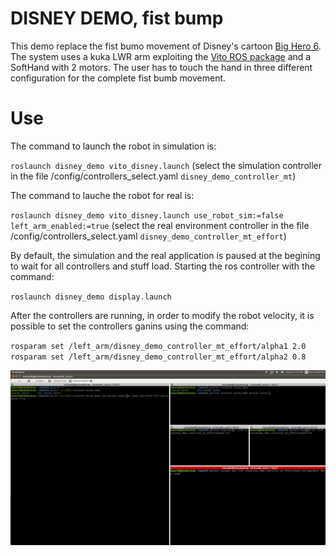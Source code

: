 # DISNEY DEMO, fist bump
This demo replace the fist bumo movement of Disney's cartoon [Big Hero 6](https://www.youtube.com/watch?v=zVLA8fvBczg). The system uses a kuka LWR arm exploiting the [Vito ROS package](https://github.com/CentroEPiaggio/vito-robot/blob/master/README.md)  and a SoftHand with 2 motors. The user has to touch the hand in three different configuration for the complete fist bumb movement.

# Use
The command to launch the robot in simulation is:

`roslaunch disney_demo vito_disney.launch`
(select the simulation controller in the file /config/controllers_select.yaml  `disney_demo_controller_mt`)


The command to lauche the robot for real is:    
 
`roslaunch disney_demo vito_disney.launch use_robot_sim:=false left_arm_enabled:=true`
(select the real environment controller in the file /config/controllers_select.yaml  `disney_demo_controller_mt_effort`)


By default, the simulation and the real application is paused at the begining to wait for all controllers and stuff load. Starting the ros controller with the command:

`roslaunch disney_demo display.launch` 


After the controllers are running, in order to modify the robot velocity, it is possible to set the controllers ganins using the command:

`rosparam set /left_arm/disney_demo_controller_mt_effort/alpha1 2.0` 
`rosparam set /left_arm/disney_demo_controller_mt_effort/alpha2 0.8` 


![terminal](media/terminal.png)



